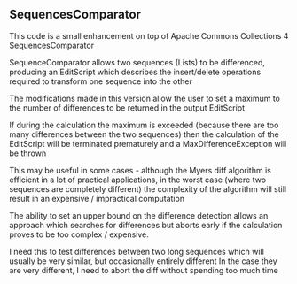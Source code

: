 ## SequencesComparator

This code is a small enhancement on top of Apache Commons Collections 4 SequencesComparator

SequenceComparator allows two sequences (Lists) to be differenced, producing an EditScript which describes the insert/delete operations required to transform
one sequence into the other

The modifications made in this version allow the user to set a maximum to the number of differences to be returned in the output EditScript

If during the calculation the maximum is exceeded (because there are too many differences between the two sequences) then the calculation of the EditScript will be 
terminated prematurely and a MaxDifferenceException will be thrown

This may be useful in some cases - although the Myers diff algorithm is efficient in a lot of practical applications, in the worst case (where two sequences are completely different)
the complexity of the algorithm will still result in an expensive / impractical computation

The ability to set an upper bound on the difference detection allows an approach which searches for differences but aborts early if the calculation
proves to be too complex / expensive.

I need this to test differences between two long sequences which will usually be very similar, but occasionally entirely different
In the case they are very different, I need to abort the diff without spending too much time






